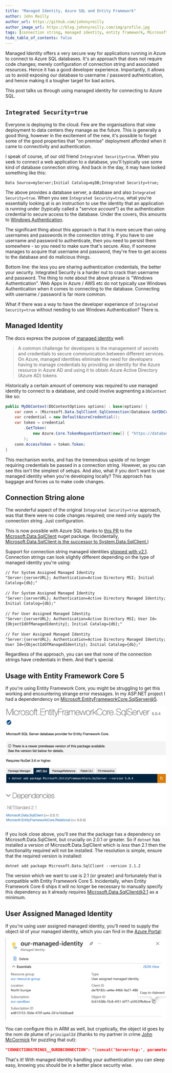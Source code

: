 ```yaml
---
title: "Managed Identity, Azure SQL and Entity Framework"
author: John Reilly
author_url: https://github.com/johnnyreilly
author_image_url: https://blog.johnnyreilly.com/img/profile.jpg
tags: [connection string, managed identity, entity framework, Microsoft.Data.SqlClient]
hide_table_of_contents: false
---
```

Managed Identity offers a very secure way for applications running in Azure to connect to Azure SQL databases. It's an approach that does not require code changes; merely configuration of connection string and associated resources. Hence it has a good developer experience. Importantly, it allows us to avoid exposing our database to username / password authentication, and hence making it a tougher target for bad actors.

This post talks us through using managed identity for connecting to Azure SQL. 

## `Integrated Security=true`

Everyone is deploying to the cloud. Few are the organisations that view deployment to data centers they manage as the future. This is generally a good thing, however in the excitement of the new, it's possible to forget some of the good properties that "on premise" deployment afforded when it came to connectivity and authentication.

I speak of course, of our old friend `Integrated Security=true`. When you seek to connect a web application to a database, you'll typically use some kind of database connection string. And back in the day, it may have looked something like this:

```
Data Source=myServer;Initial Catalog=myDB;Integrated Security=true;
```

The above provides a database server, a database and also `Integrated Security=true`. When you see `Integrated Security=true`, what you're essentially looking at is an instruction to use the identity that an application is running under (typically called a "service account") as the authentication credential to secure access to the database. Under the covers, this amounts to [Windows Authentication](https://docs.microsoft.com/en-us/dotnet/framework/data/adonet/sql/authentication-in-sql-server).

The significant thing about this approach is that it is more secure than using usernames and passwords in the connection string. If you have to use username and password to authenticate, then you need to persist them somewhere - so you need to make sure that's secure. Also, if someone manages to acquire that username and password, they're free to get access to the database and do malicious things.

Bottom line: the less you are sharing authentication credentials, the better your security. Integrated Security is a harder nut to crack than username and password. The thing to note about the above phrase is "Windows Authentication".  Web Apps in Azure / AWS etc do not typically use Windows Authentication when it comes to connecting to the database.  Connecting with username / password is far more common.

What if there was a way to have the developer experience of `Integrated Security=true` without needing to use Windows Authentication?  There is.

## Managed Identity

The docs express the purpose of [managed identity](https://docs.microsoft.com/en-us/azure/active-directory/managed-identities-azure-resources/overview) well:

> A common challenge for developers is the management of secrets and credentials to secure communication between different services. On Azure, managed identities eliminate the need for developers having to manage credentials by providing an identity for the Azure resource in Azure AD and using it to obtain Azure Active Directory (Azure AD) tokens

Historically a certain amount of ceremony was required to use managed identity to connect to a database, and could involve augmenting a `DbContext` like so:

```cs
public MyDbContext(DbContextOptions options) : base(options) {
    var conn = (Microsoft.Data.SqlClient.SqlConnection)Database.GetDbConnection();
    var credential = new DefaultAzureCredential();
    var token = credential
        .GetToken(
            new Azure.Core.TokenRequestContext(new[] { "https://database.windows.net/.default" })
        );
    conn.AccessToken = token.Token;
}
```

This mechanism works, and has the tremendous upside of no longer requiring credentials be passed in a connection string.  However, as you can see this isn't the simplest of setups.  And also, what if you don't want to use managed identity when you're developing locally?  This approach has baggage and forces us to make code changes.

## Connection String alone

The wonderful aspect of the original `Integrated Security=true` approach, was that there were no code changes required; one need only supply the connection string. Just configuration.

This is now possible with Azure SQL thanks to [this PR](https://github.com/dotnet/SqlClient/pull/730) to the [Microsoft.Data.SqlClient](https://www.nuget.org/packages/Microsoft.Data.SqlClient/) nuget package. (Incidentally, [Microsoft.Data.SqlClient is the successor to System.Data.SqlClient.](https://devblogs.microsoft.com/dotnet/introducing-the-new-microsoftdatasqlclient/))

Support for connection string managed identities [shipped with v2.1](https://github.com/dotnet/SqlClient/blob/master/release-notes/2.1/2.1.0.md#Azure-Active-Directory-Managed-Identity-authentication). Connection strings can look slightly different depending on the type of managed identity you're using:

```
// For System Assigned Managed Identity
"Server:{serverURL}; Authentication=Active Directory MSI; Initial Catalog={db};"

// For System Assigned Managed Identity
"Server:{serverURL}; Authentication=Active Directory Managed Identity; Initial Catalog={db};"

// For User Assigned Managed Identity
"Server:{serverURL}; Authentication=Active Directory MSI; User Id={ObjectIdOfManagedIdentity}; Initial Catalog={db};"

// For User Assigned Managed Identity
"Server:{serverURL}; Authentication=Active Directory Managed Identity; User Id={ObjectIdOfManagedIdentity}; Initial Catalog={db};"
```

Regardless of the approach, you can see that none of the connection strings have credentials in them.  And that's special.

## Usage with Entity Framework Core 5

If you're using Entity Framework Core, you might be struggling to get this working and encountering strange error messages.  In my ASP.NET project I had a dependendency on 
[Microsoft.EntityFrameworkCore.SqlServer@5](https://www.nuget.org/packages/Microsoft.EntityFrameworkCore.SqlServer/5.0.4).

![Microsoft.EntityFrameworkCore.SqlServer@5 in NuGet](../static/blog/2021-03-10-managed-identity-azure-sql-entity-framework/entity-framework-core-nuget.png)

If you look close above, you'll see that the package has a dependency on Microsoft.Data.SqlClient, but crucially on 2.0.1 or greater.  So if `dotnet` has installed a version of Microsoft.Data.SqlClient which is *less* than 2.1 then the functionality required will not be installed. The resolution is simple, ensure that the required version is installed:

```
dotnet add package Microsoft.Data.SqlClient --version 2.1.2
```

The version which we want to use is 2.1 (or greater) and fortunately that is compatible with Entity Framework Core 5.  Incidentally, when Entity Framework Core 6 ships it will no longer be necessary to manually specify this dependency as it already requires Microsoft.Data.SqlClient@2.1 as a minimum.

## User Assigned Managed Identity

If you're using user assigned managed identity, you'll need to supply the object id of your managed identity, which you can find in the [Azure Portal](https://portal.azure.com/):

![Managed Identity object id](../static/blog/2021-03-10-managed-identity-azure-sql-entity-framework/managed-identity-object-id.png)

You can configure this in ARM as well, but cryptically, the object id goes by the nom de plume of `principalId` (thanks to my partner in crime [John McCormick](https://github.com/jmccor99) for puzzling that out):

```json
"CONNECTIONSTRINGS__OURDBCONNECTION": "[concat('Server=tcp:', parameters('sqlServerName') , '.database.windows.net,1433;Initial Catalog=', parameters('sqlDatabaseName'),';Authentication=Active Directory MSI',';User Id=', reference(resourceId('Microsoft.ManagedIdentity/userAssignedIdentities/', parameters('managedIdentityName')), '2018-11-30').principalId)]"
```

That's it! With managed identity handling your authentication you can sleep easy, knowing you should be in a better place security wise.
